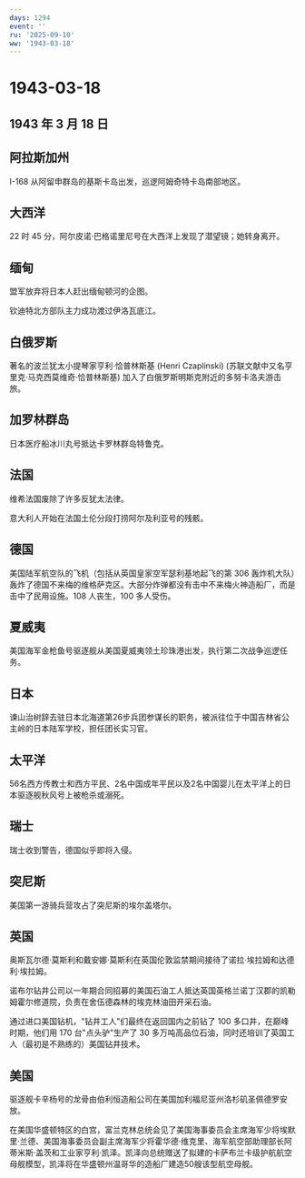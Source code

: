 ```yaml
---
days: 1294
event: ''
ru: '2025-09-10'
ww: '1943-03-18'
---
```


# 1943-03-18

## 1943 年 3 月 18 日

## 阿拉斯加州

I-168 从阿留申群岛的基斯卡岛出发，巡逻阿姆奇特卡岛南部地区。

## 大西洋

22 时 45 分，阿尔皮诺·巴格诺里尼号在大西洋上发现了潜望镜；她转身离开。

## 缅甸

盟军放弃将日本人赶出缅甸顿河的企图。

钦迪特北方部队主力成功渡过伊洛瓦底江。

## 白俄罗斯

著名的波兰犹太小提琴家亨利·恰普林斯基 (Henri Czaplinski)
(苏联文献中又名亨里克·马克西莫维奇·恰普林斯基)
加入了白俄罗斯明斯克附近的多努卡洛夫游击旅。

## 加罗林群岛

日本医疗船冰川丸号抵达卡罗林群岛特鲁克。

## 法国

维希法国废除了许多反犹太法律。

意大利人开始在法国土伦分段打捞阿尔及利亚号的残骸。

## 德国

美国陆军航空队的飞机（包括从英国皇家空军瑟利基地起飞的第 306
轰炸机大队）轰炸了德国不来梅的维格萨克区。大部分炸弹都没有击中不来梅火神造船厂，而是击中了民用设施。108
人丧生，100 多人受伤。

## 夏威夷

美国海军金枪鱼号驱逐舰从美国夏威夷领土珍珠港出发，执行第二次战争巡逻任务。

## 日本

谏山治树辞去驻日本北海道第26步兵团参谋长的职务，被派往位于中国吉林省公主岭的日本陆军学校，担任团长实习官。

## 太平洋

56名西方传教士和西方平民、2名中国成年平民以及2名中国婴儿在太平洋上的日本驱逐舰秋风号上被枪杀或溺死。

## 瑞士

瑞士收到警告，德国似乎即将入侵。

## 突尼斯

美国第一游骑兵营攻占了突尼斯的埃尔盖塔尔。

## 英国

奥斯瓦尔德·莫斯利和戴安娜·莫斯利在英国伦敦监禁期间接待了诺拉·埃拉姆和达德利·埃拉姆。

诺布尔钻井公司以一年期合同招募的美国石油工人抵达英国英格兰诺丁汉郡的凯勒姆霍尔修道院，负责在舍伍德森林的埃克林油田开采石油。

通过进口美国钻机，"钻井工人"们最终在返回国内之前钻了 100
多口井，在巅峰时期，他们用 170 台"点头驴"生产了 30
多万吨高品位石油，同时还培训了英国工人（最初是不熟练的）美国钻井技术。

## 美国

驱逐舰卡辛杨号的龙骨由伯利恒造船公司在美国加利福尼亚州洛杉矶圣佩德罗安放。

在美国华盛顿特区的白宫，富兰克林总统会见了美国海事委员会主席海军少将埃默里·兰德、美国海事委员会副主席海军少将霍华德·维克里、海军航空部助理部长阿蒂米斯·盖茨和工业家亨利·凯泽。凯泽向总统赠送了拟建的卡萨布兰卡级护航航空母舰模型，凯泽将在华盛顿州温哥华的造船厂建造50艘该型航空母舰。